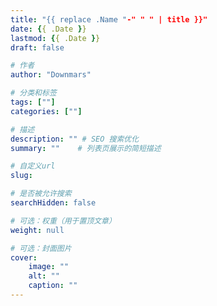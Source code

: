 ```yaml
---
title: "{{ replace .Name "-" " " | title }}"
date: {{ .Date }}
lastmod: {{ .Date }}
draft: false

# 作者
author: "Downmars"

# 分类和标签
tags: [""]
categories: [""]

# 描述
description: "" # SEO 搜索优化
summary: ""    # 列表页展示的简短描述

# 自定义url
slug:

# 是否被允许搜索
searchHidden: false

# 可选：权重（用于置顶文章）
weight: null

# 可选：封面图片
cover:
    image: ""
    alt: ""
    caption: ""
---
```

